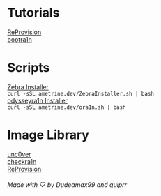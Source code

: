 # Tutorials  
[ReProvision](reprovision.md)  
[bootra1n](checkra1n.md)  
# Scripts  
[Zebra Installer](ZebraInstaller.sh)  
```curl -sSL ametrine.dev/ZebraInstaller.sh | bash```  
[odysseyra1n Installer](ora1n.sh)  
```curl -sSL ametrine.dev/ora1n.sh | bash```  
# Image Library
[unc0ver](u0Images.md)  
[checkra1n](checkra1nImages.md)  
[ReProvision](ReProvisionImages.md)  
  
###### Made with ♡ by Dudeamax99 and quiprr
